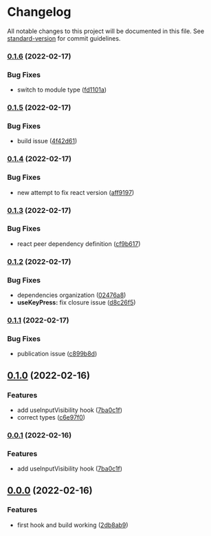 # Changelog

All notable changes to this project will be documented in this file. See [standard-version](https://github.com/conventional-changelog/standard-version) for commit guidelines.

### [0.1.6](https://github.com/cchampou/react-alt/compare/v0.1.5...v0.1.6) (2022-02-17)


### Bug Fixes

* switch to module type ([fd1101a](https://github.com/cchampou/react-alt/commit/fd1101aca8e26ccc41dffc37e6eb489c78827722))

### [0.1.5](https://github.com/cchampou/react-alt/compare/v0.1.4...v0.1.5) (2022-02-17)


### Bug Fixes

* build issue ([4f42d61](https://github.com/cchampou/react-alt/commit/4f42d61b9fe4579a719f6efb5adc0c60f8462f1e))

### [0.1.4](https://github.com/cchampou/react-alt/compare/v0.1.3...v0.1.4) (2022-02-17)


### Bug Fixes

* new attempt to fix react version ([aff9197](https://github.com/cchampou/react-alt/commit/aff91970e8d87358f1b33a7208dd30ee13e5eb7b))

### [0.1.3](https://github.com/cchampou/react-alt/compare/v0.1.2...v0.1.3) (2022-02-17)


### Bug Fixes

* react peer dependency definition ([cf9b617](https://github.com/cchampou/react-alt/commit/cf9b6176a636518b59a135a09833faf5a1cf4f8e))

### [0.1.2](https://github.com/cchampou/react-alt/compare/v0.1.1...v0.1.2) (2022-02-17)


### Bug Fixes

* dependencies organization ([02476a8](https://github.com/cchampou/react-alt/commit/02476a8045c451e9a1182e230b6b302cdabf6cf0))
* **useKeyPress:** fix closure issue ([d8c26f5](https://github.com/cchampou/react-alt/commit/d8c26f5d7fbe39df5f029c874f0cb8233e94c9ce))

### [0.1.1](https://github.com/cchampou/react-alt/compare/v0.1.0...v0.1.1) (2022-02-17)


### Bug Fixes

* publication issue ([c899b8d](https://github.com/cchampou/react-alt/commit/c899b8df877391ce64b1c8fba7a4f06c22730503))

## [0.1.0](https://github.com/cchampou/react-alt/compare/v0.0.0...v0.1.0) (2022-02-16)


### Features

* add useInputVisibility hook ([7ba0c1f](https://github.com/cchampou/react-alt/commit/7ba0c1ff28ff49a841834865cb98d5908fa19160))
* correct types ([c6e97f0](https://github.com/cchampou/react-alt/commit/c6e97f0d14198f7c02ded548da2b56afcac060b4))

### [0.0.1](https://github.com/cchampou/react-alt/compare/v0.0.0...v0.0.1) (2022-02-16)


### Features

* add useInputVisibility hook ([7ba0c1f](https://github.com/cchampou/react-alt/commit/7ba0c1ff28ff49a841834865cb98d5908fa19160))

## [0.0.0](https://github.com/cchampou/react-alt/compare/v0.0.0-dev...v0.0.0) (2022-02-16)


### Features

* first hook and build working ([2db8ab9](https://github.com/cchampou/react-alt/commit/2db8ab92820403ceb0438ae919b0dd1eff37365a))
